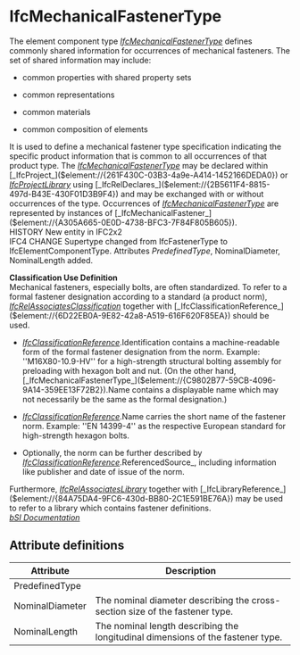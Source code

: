 IfcMechanicalFastenerType
=========================
The element component type
[_IfcMechanicalFastenerType_]($element://{C9802B77-59CB-4096-9A14-359EE13F72B2})
defines commonly shared information for occurrences of mechanical fasteners.
The set of shared information may include:  

  

  * common properties with shared property sets
  

  * common representations
  

  * common materials
  

  * common composition of elements
  

  
It is used to define a mechanical fastener type specification indicating the
specific product information that is common to all occurrences of that product
type. The
[_IfcMechanicalFastenerType_]($element://{C9802B77-59CB-4096-9A14-359EE13F72B2})
may be declared within
[_IfcProject_]($element://{261F430C-03B3-4a9e-A414-1452166DEDA0}) or
[_IfcProjectLibrary_]($element://{CA5982C4-A63E-4729-B01F-DD56944575CF}) using
[_IfcRelDeclares_]($element://{2B5611F4-8815-497d-B43E-430F01D3B9F4}) and may
be exchanged with or without occurrences of the type. Occurrences of
[_IfcMechanicalFastenerType_]($element://{C9802B77-59CB-4096-9A14-359EE13F72B2})
are represented by instances of
[_IfcMechanicalFastener_]($element://{A305A665-0E0D-4738-BFC3-7F84F805B605}).  
HISTORY New entity in IFC2x2  
IFC4 CHANGE Supertype changed from IfcFastenerType to IfcElementComponentType.
Attributes _PredefinedType_, NominalDiameter, NominalLength added.  
  
 **Classification Use Definition**  
Mechanical fasteners, especially bolts, are often standardized. To refer to a
formal fastener designation according to a standard (a product norm),
[_IfcRelAssociatesClassification_]($element://{EEF332B8-5B1A-4d36-9FDF-852E4452DF0E})
together with
[_IfcClassificationReference_]($element://{6D22EB0A-9E82-42a8-A519-616F620F85EA})
should be used.  

  

  * [_IfcClassificationReference_]($element://{6D22EB0A-9E82-42a8-A519-616F620F85EA}).Identification contains a machine-readable form of the formal fastener designation from the norm. Example: ''M16X80-10.9-HV'' for a high-strength structural bolting assembly for preloading with hexagon bolt and nut. (On the other hand, [_IfcMechanicalFastenerType_]($element://{C9802B77-59CB-4096-9A14-359EE13F72B2}).Name contains a displayable name which may not necessarily be the same as the formal designation.)
  

  * [_IfcClassificationReference_]($element://{6D22EB0A-9E82-42a8-A519-616F620F85EA}).Name carries the short name of the fastener norm. Example: ''EN 14399-4'' as the respective European standard for high-strength hexagon bolts.
  

  * Optionally, the norm can be further described by [_IfcClassificationReference_]($element://{6D22EB0A-9E82-42a8-A519-616F620F85EA}).ReferencedSource_, including information like publisher and date of issue of the norm.
  

  
Furthermore,
[_IfcRelAssociatesLibrary_]($element://{68D050C3-952D-4773-B635-972EF50F751C})
together with
[_IfcLibraryReference_]($element://{84A75DA4-9FC6-430d-BB80-2C1E591BE76A}) may
be used to refer to a library which contains fastener definitions.  
[ _bSI
Documentation_](https://standards.buildingsmart.org/IFC/DEV/IFC4_2/FINAL/HTML/schema/ifcsharedcomponentelements/lexical/ifcmechanicalfastenertype.htm)


Attribute definitions
---------------------
| Attribute       | Description                                                                     |
|-----------------|---------------------------------------------------------------------------------|
| PredefinedType  |                                                                                 |
| NominalDiameter | The nominal diameter describing the cross-section size of the fastener type.    |
| NominalLength   | The nominal length describing the longitudinal dimensions of the fastener type. |

